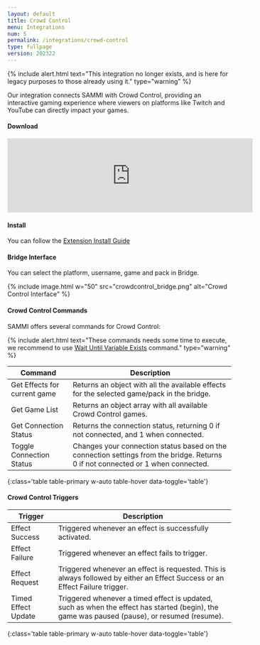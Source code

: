 ```yaml
---
layout: default
title: Crowd Control
menu: Integrations
num: 5
permalink: /integrations/crowd-control
type: fullpage
version: 202322
---
```


{% include alert.html text="This integration no longer exists, and is here for legacy purposes to those already using it." type="warning" %}

Our integration connects SAMMI with Crowd Control, providing an interactive gaming experience where viewers on platforms like Twitch and YouTube can directly impact your games.

#### Download 
<iframe frameborder="0" src="https://itch.io/embed/2110758?bg_color=222222&amp;fg_color=e4e3e3&amp;link_color=103b93&amp;border_color=141617" width="552" height="167"><a href="https://sammisolutions.itch.io/crowd-control">Crowd Control by SAMMI</a></iframe>

#### Install
You can follow the [Extension Install Guide](https://sammi.solutions/extensions/install)

#### Bridge Interface 

You can select the platform, username, game and pack in Bridge. 

{% include image.html w="50" src="crowdcontrol_bridge.png" alt="Crowd Control Interface" %}


#### Crowd Control Commands
SAMMI offers several commands for Crowd Control:

{% include alert.html text="These commands needs some time to execute, we recommend to use <a href='/docs/commands/wait#waituntilvariableexists'>Wait Until Variable Exists</a> command." type="warning" %}

| Command                  | Description |
|--------------------------|-------------|
| Get Effects for current game | Returns an object with all the available effects for the selected game/pack in the bridge. |
| Get Game List | Returns an object array with all available Crowd Control games. |
| Get Connection Status | Returns the connection status, returning 0 if not connected, and 1 when connected. |
| Toggle Connection Status | Changes your connection status based on the connection settings from the bridge. Returns 0 if not connected or 1 when connected. |
{:class='table table-primary w-auto table-hover data-toggle='table'}

#### Crowd Control Triggers

| Trigger                  | Description |
|--------------------------|-------------|
| Effect Success | Triggered whenever an effect is successfully activated. |
| Effect Failure | Triggered whenever an effect fails to trigger. |
| Effect Request | Triggered whenever an effect is requested. This is always followed by either an Effect Success or an Effect Failure trigger. |
| Timed Effect Update | Triggered whenever a timed effect is updated, such as when the effect has started (begin), the game was paused (pause), or resumed (resume). |
{:class='table table-primary w-auto table-hover data-toggle='table'}


